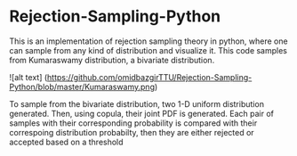 # Rejection-Sampling-Python
This is an implementation of rejection sampling theory in python, where one can sample from any kind of distribution and visualize it. 
This code samples from Kumaraswamy distribution, a bivariate distribution.


![alt text] (https://github.com/omidbazgirTTU/Rejection-Sampling-Python/blob/master/Kumaraswamy.png)

To sample from the bivariate distribution, two 1-D uniform distribution generated. Then, using copula, their joint PDF is generated. Each pair of samples with their corresponding probability is compared with their correspoing distribution probabilty, then they are either rejected or accepted based on a threshold
